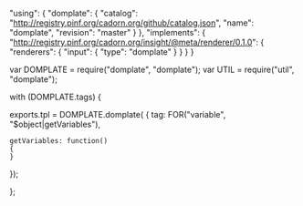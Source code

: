 "using": {
    "domplate": {
        "catalog": "http://registry.pinf.org/cadorn.org/github/catalog.json",
        "name": "domplate",
        "revision": "master"
    }
},
"implements": {
    "http://registry.pinf.org/cadorn.org/insight/@meta/renderer/0.1.0": {
        "renderers": {
            "input": {
                "type": "domplate"
            }
        }
    }
}


var DOMPLATE = require("domplate", "domplate");
var UTIL = require("util", "domplate");

with (DOMPLATE.tags) {

exports.tpl = DOMPLATE.domplate(
{
    tag:
        FOR("variable", "$object|getVariables"),

    getVariables: function()
    {
    }

});

};
